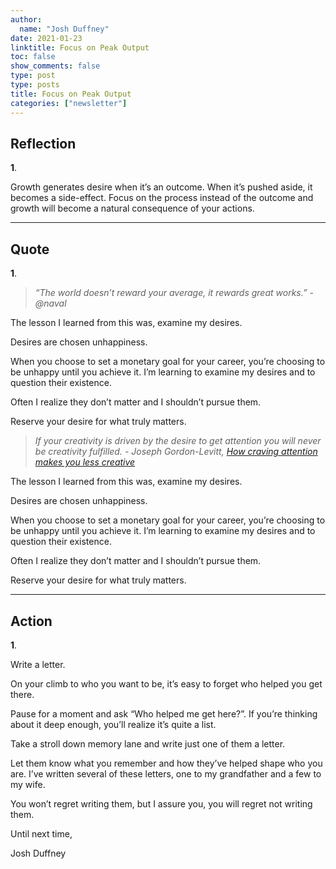 ```yaml
---
author:
  name: "Josh Duffney"
date: 2021-01-23
linktitle: Focus on Peak Output
toc: false
show_comments: false
type: post
type: posts
title: Focus on Peak Output
categories: ["newsletter"]
---
```


## Reflection

**1**.

Growth generates desire when it’s an outcome. When it’s pushed aside, it becomes a side-effect. Focus on the process instead of the outcome and growth will become a natural consequence of your actions.

---

## Quote

**1**.

> _“The world doesn’t reward your average, it rewards great works.” - @naval_

The lesson I learned from this was, examine my desires.

Desires are chosen unhappiness.

When you choose to set a monetary goal for your career, you’re choosing to be unhappy until you achieve it. I’m learning to examine my desires and to question their existence.

Often I realize they don’t matter and I shouldn’t pursue them.

Reserve your desire for what truly matters.

> _If your creativity is driven by the desire to get attention you will never be creativity fulfilled. - Joseph Gordon-Levitt, [How craving attention makes you less creative](https://www.ted.com/talks/joseph_gordon_levitt_how_craving_attention_makes_you_less_creative)_

The lesson I learned from this was, examine my desires.

Desires are chosen unhappiness.

When you choose to set a monetary goal for your career, you’re choosing to be unhappy until you achieve it. I’m learning to examine my desires and to question their existence.

Often I realize they don’t matter and I shouldn’t pursue them.

Reserve your desire for what truly matters.

---

## Action

**1**.

Write a letter.

On your climb to who you want to be, it’s easy to forget who helped you get there.

Pause for a moment and ask “Who helped me get here?”. If you’re thinking about it deep enough, you’ll realize it’s quite a list.

Take a stroll down memory lane and write just one of them a letter.

Let them know what you remember and how they’ve helped shape who you are. I’ve written several of these letters, one to my grandfather and a few to my wife.

You won’t regret writing them, but I assure you, you will regret not writing them.

Until next time,

Josh Duffney
